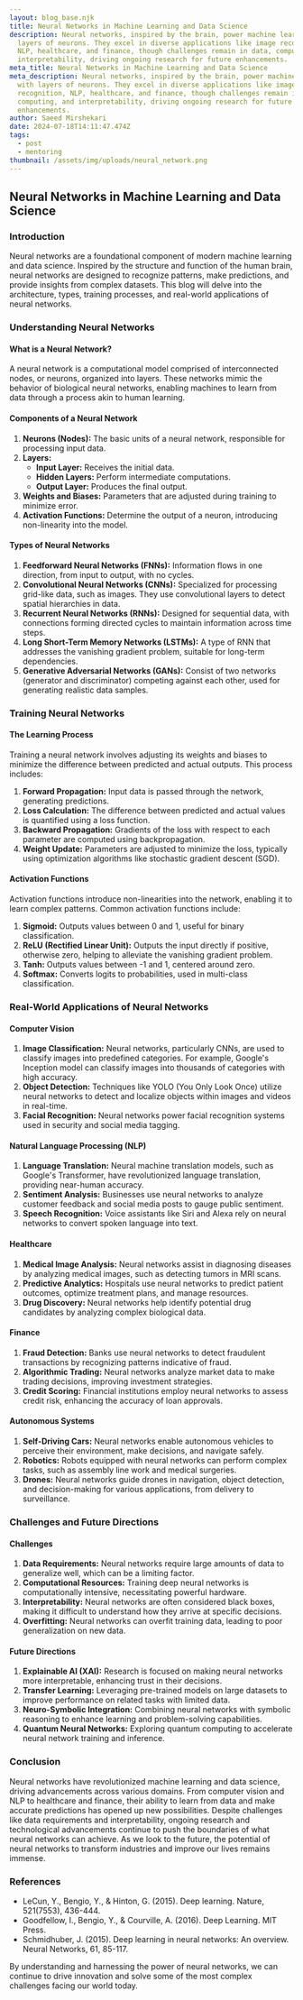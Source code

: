 ```yaml
---
layout: blog_base.njk
title: Neural Networks in Machine Learning and Data Science
description: Neural networks, inspired by the brain, power machine learning with
  layers of neurons. They excel in diverse applications like image recognition,
  NLP, healthcare, and finance, though challenges remain in data, computing, and
  interpretability, driving ongoing research for future enhancements.
meta_title: Neural Networks in Machine Learning and Data Science
meta_description: Neural networks, inspired by the brain, power machine learning
  with layers of neurons. They excel in diverse applications like image
  recognition, NLP, healthcare, and finance, though challenges remain in data,
  computing, and interpretability, driving ongoing research for future
  enhancements.
author: Saeed Mirshekari
date: 2024-07-18T14:11:47.474Z
tags:
  - post
  - mentoring
thumbnail: /assets/img/uploads/neural_network.png
---
```

## Neural Networks in Machine Learning and Data Science

### Introduction

Neural networks are a foundational component of modern machine learning and data science. Inspired by the structure and function of the human brain, neural networks are designed to recognize patterns, make predictions, and provide insights from complex datasets. This blog will delve into the architecture, types, training processes, and real-world applications of neural networks.

### Understanding Neural Networks

#### What is a Neural Network?

A neural network is a computational model comprised of interconnected nodes, or neurons, organized into layers. These networks mimic the behavior of biological neural networks, enabling machines to learn from data through a process akin to human learning.

#### Components of a Neural Network

1. **Neurons (Nodes):** The basic units of a neural network, responsible for processing input data.
2. **Layers:** 
   - **Input Layer:** Receives the initial data.
   - **Hidden Layers:** Perform intermediate computations.
   - **Output Layer:** Produces the final output.
3. **Weights and Biases:** Parameters that are adjusted during training to minimize error.
4. **Activation Functions:** Determine the output of a neuron, introducing non-linearity into the model.

#### Types of Neural Networks

1. **Feedforward Neural Networks (FNNs):** Information flows in one direction, from input to output, with no cycles.
2. **Convolutional Neural Networks (CNNs):** Specialized for processing grid-like data, such as images. They use convolutional layers to detect spatial hierarchies in data.
3. **Recurrent Neural Networks (RNNs):** Designed for sequential data, with connections forming directed cycles to maintain information across time steps.
4. **Long Short-Term Memory Networks (LSTMs):** A type of RNN that addresses the vanishing gradient problem, suitable for long-term dependencies.
5. **Generative Adversarial Networks (GANs):** Consist of two networks (generator and discriminator) competing against each other, used for generating realistic data samples.

### Training Neural Networks

#### The Learning Process

Training a neural network involves adjusting its weights and biases to minimize the difference between predicted and actual outputs. This process includes:

1. **Forward Propagation:** Input data is passed through the network, generating predictions.
2. **Loss Calculation:** The difference between predicted and actual values is quantified using a loss function.
3. **Backward Propagation:** Gradients of the loss with respect to each parameter are computed using backpropagation.
4. **Weight Update:** Parameters are adjusted to minimize the loss, typically using optimization algorithms like stochastic gradient descent (SGD).

#### Activation Functions

Activation functions introduce non-linearities into the network, enabling it to learn complex patterns. Common activation functions include:

1. **Sigmoid:** Outputs values between 0 and 1, useful for binary classification.
2. **ReLU (Rectified Linear Unit):** Outputs the input directly if positive, otherwise zero, helping to alleviate the vanishing gradient problem.
3. **Tanh:** Outputs values between -1 and 1, centered around zero.
4. **Softmax:** Converts logits to probabilities, used in multi-class classification.

### Real-World Applications of Neural Networks

#### Computer Vision

1. **Image Classification:** Neural networks, particularly CNNs, are used to classify images into predefined categories. For example, Google's Inception model can classify images into thousands of categories with high accuracy.
2. **Object Detection:** Techniques like YOLO (You Only Look Once) utilize neural networks to detect and localize objects within images and videos in real-time.
3. **Facial Recognition:** Neural networks power facial recognition systems used in security and social media tagging.

#### Natural Language Processing (NLP)

1. **Language Translation:** Neural machine translation models, such as Google's Transformer, have revolutionized language translation, providing near-human accuracy.
2. **Sentiment Analysis:** Businesses use neural networks to analyze customer feedback and social media posts to gauge public sentiment.
3. **Speech Recognition:** Voice assistants like Siri and Alexa rely on neural networks to convert spoken language into text.

#### Healthcare

1. **Medical Image Analysis:** Neural networks assist in diagnosing diseases by analyzing medical images, such as detecting tumors in MRI scans.
2. **Predictive Analytics:** Hospitals use neural networks to predict patient outcomes, optimize treatment plans, and manage resources.
3. **Drug Discovery:** Neural networks help identify potential drug candidates by analyzing complex biological data.

#### Finance

1. **Fraud Detection:** Banks use neural networks to detect fraudulent transactions by recognizing patterns indicative of fraud.
2. **Algorithmic Trading:** Neural networks analyze market data to make trading decisions, improving investment strategies.
3. **Credit Scoring:** Financial institutions employ neural networks to assess credit risk, enhancing the accuracy of loan approvals.

#### Autonomous Systems

1. **Self-Driving Cars:** Neural networks enable autonomous vehicles to perceive their environment, make decisions, and navigate safely.
2. **Robotics:** Robots equipped with neural networks can perform complex tasks, such as assembly line work and medical surgeries.
3. **Drones:** Neural networks guide drones in navigation, object detection, and decision-making for various applications, from delivery to surveillance.

### Challenges and Future Directions

#### Challenges

1. **Data Requirements:** Neural networks require large amounts of data to generalize well, which can be a limiting factor.
2. **Computational Resources:** Training deep neural networks is computationally intensive, necessitating powerful hardware.
3. **Interpretability:** Neural networks are often considered black boxes, making it difficult to understand how they arrive at specific decisions.
4. **Overfitting:** Neural networks can overfit training data, leading to poor generalization on new data.

#### Future Directions

1. **Explainable AI (XAI):** Research is focused on making neural networks more interpretable, enhancing trust in their decisions.
2. **Transfer Learning:** Leveraging pre-trained models on large datasets to improve performance on related tasks with limited data.
3. **Neuro-Symbolic Integration:** Combining neural networks with symbolic reasoning to enhance learning and problem-solving capabilities.
4. **Quantum Neural Networks:** Exploring quantum computing to accelerate neural network training and inference.

### Conclusion

Neural networks have revolutionized machine learning and data science, driving advancements across various domains. From computer vision and NLP to healthcare and finance, their ability to learn from data and make accurate predictions has opened up new possibilities. Despite challenges like data requirements and interpretability, ongoing research and technological advancements continue to push the boundaries of what neural networks can achieve. As we look to the future, the potential of neural networks to transform industries and improve our lives remains immense.

### References

- LeCun, Y., Bengio, Y., & Hinton, G. (2015). Deep learning. Nature, 521(7553), 436-444.
- Goodfellow, I., Bengio, Y., & Courville, A. (2016). Deep Learning. MIT Press.
- Schmidhuber, J. (2015). Deep learning in neural networks: An overview. Neural Networks, 61, 85-117.

By understanding and harnessing the power of neural networks, we can continue to drive innovation and solve some of the most complex challenges facing our world today.